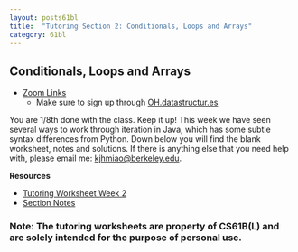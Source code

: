```yaml
---
layout: posts61bl
title:  "Tutoring Section 2: Conditionals, Loops and Arrays"
category: 61bl
---
```


## Conditionals, Loops and Arrays

* [Zoom Links](https://docs.google.com/spreadsheets/d/1os09llY_KXJHcM0D5g3WYPJrJRX5MBEkdjh_AgwcAYE/edit?usp=sharing)
  - Make sure to sign up through [OH.datastructur.es](http://oh.datastructur.es)

You are 1/8th done with the class. Keep it up! This week we have seen several ways to work through iteration in Java, which has some subtle syntax differences from Python. Down below you will find the blank worksheet, notes and solutions. If there is anything else that you need help with, please email me: [kjhmiao@berkeley.edu](mailto:kjhmiao@berkeley.edu).

**Resources**
- [Tutoring Worksheet Week 2](https://drive.google.com/file/d/1cGnGEmVqDCifdNiVSTaZm5Vku98m3V6l/view?usp=sharing)
- [Section Notes](/assets/docs/tutsec2notes.pdf)

### Note: The tutoring worksheets are property of CS61B(L) and are solely intended for the purpose of personal use.

